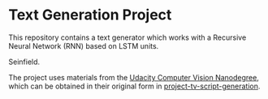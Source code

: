 # Text Generation Project

This repository contains a text generator which works with a Recursive Neural Network (RNN) based on LSTM units.

Seinfield.

The project uses materials from the [Udacity Computer Vision Nanodegree](https://www.udacity.com/course/computer-vision-nanodegree--nd891), which can be obtained in their original form in [project-tv-script-generation](https://github.com/mxagar/deep-learning-v2-pytorch/tree/master/project-tv-script-generation).